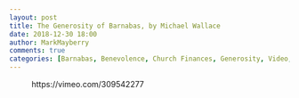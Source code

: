 ```yaml
---
layout: post
title: The Generosity of Barnabas, by Michael Wallace
date: 2018-12-30 18:00
author: MarkMayberry
comments: true
categories: [Barnabas, Benevolence, Church Finances, Generosity, Video, Sermon]
---
```

<!-- wp:core-embed/vimeo {"url":"https://vimeo.com/309542277","type":"video","providerNameSlug":"vimeo","className":"wp-embed-aspect-4-3 wp-has-aspect-ratio"} -->
<figure class="wp-block-embed-vimeo wp-block-embed is-type-video is-provider-vimeo wp-embed-aspect-4-3 wp-has-aspect-ratio"><div class="wp-block-embed__wrapper">
https://vimeo.com/309542277
</div></figure>
<!-- /wp:core-embed/vimeo -->
